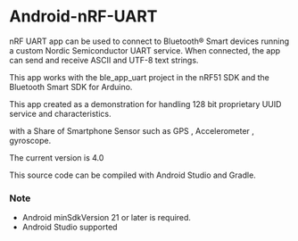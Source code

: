 # Android-nRF-UART

nRF UART app can be used to connect to Bluetooth® Smart devices running a custom Nordic Semiconductor UART service. When connected, the app can send and receive ASCII and UTF-8 text strings. 

This app works with the ble_app_uart project in the nRF51 SDK and the Bluetooth Smart SDK for Arduino. 

This app created as a demonstration for handling 128 bit proprietary UUID service and characteristics. 

with a Share of Smartphone Sensor  such as GPS , Accelerometer , gyroscope.

The current version is 4.0

This source code can be compiled with Android Studio and Gradle. 

### Note
- Android minSdkVersion 21  or later is required.
- Android Studio supported 
